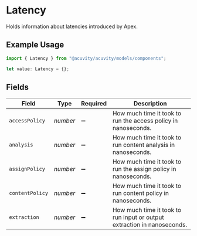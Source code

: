 # Latency

Holds information about latencies introduced by Apex.

## Example Usage

```typescript
import { Latency } from "@acuvity/acuvity/models/components";

let value: Latency = {};
```

## Fields

| Field                                                                   | Type                                                                    | Required                                                                | Description                                                             |
| ----------------------------------------------------------------------- | ----------------------------------------------------------------------- | ----------------------------------------------------------------------- | ----------------------------------------------------------------------- |
| `accessPolicy`                                                          | *number*                                                                | :heavy_minus_sign:                                                      | How much time it took to run the access policy in nanoseconds.          |
| `analysis`                                                              | *number*                                                                | :heavy_minus_sign:                                                      | How much time it took to run content analysis in nanoseconds.           |
| `assignPolicy`                                                          | *number*                                                                | :heavy_minus_sign:                                                      | How much time it took to run the assign policy in nanoseconds.          |
| `contentPolicy`                                                         | *number*                                                                | :heavy_minus_sign:                                                      | How much time it took to run content policy in nanoseconds.             |
| `extraction`                                                            | *number*                                                                | :heavy_minus_sign:                                                      | How much time it took to run input or output extraction in nanoseconds. |